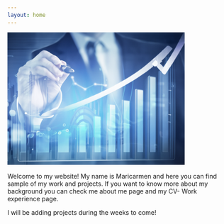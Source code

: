 ```yaml
---
layout: home
---
```

<img src="/images/mainimage.png" width="400">


Welcome to my website! My name is Maricarmen and here you can find sample of my work and projects.
If you want to know more about my background you can check me about me page and my CV- Work experience page.

I will be adding projects during the weeks to come!
